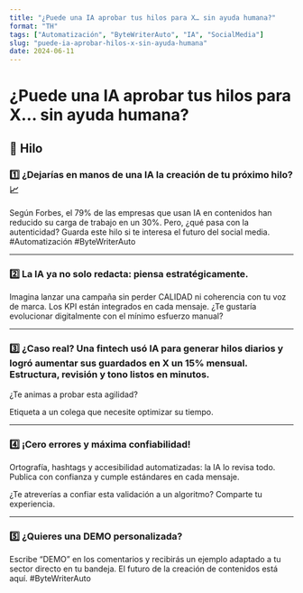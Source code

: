 ```yaml
---
title: "¿Puede una IA aprobar tus hilos para X… sin ayuda humana?"
format: "TH"
tags: ["Automatización", "ByteWriterAuto", "IA", "SocialMedia"]
slug: "puede-ia-aprobar-hilos-x-sin-ayuda-humana"
date: 2024-06-11
---
```


# ¿Puede una IA aprobar tus hilos para X… sin ayuda humana?

## 🧵 Hilo

### 1️⃣ ¿Dejarías en manos de una IA la creación de tu próximo hilo? 📈

Según Forbes, el 79% de las empresas que usan IA en contenidos han reducido su carga de trabajo en un 30%. Pero, ¿qué pasa con la autenticidad? Guarda este hilo si te interesa el futuro del social media. #Automatización #ByteWriterAuto

---

### 2️⃣ La IA ya no solo redacta: piensa estratégicamente.

Imagina lanzar una campaña sin perder CALIDAD ni coherencia con tu voz de marca. Los KPI están integrados en cada mensaje. ¿Te gustaría evolucionar digitalmente con el mínimo esfuerzo manual?

---

### 3️⃣ ¿Caso real? Una fintech usó IA para generar hilos diarios y logró aumentar sus guardados en X un 15% mensual. Estructura, revisión y tono listos en minutos.

¿Te animas a probar esta agilidad?

Etiqueta a un colega que necesite optimizar su tiempo.

---

### 4️⃣ ¡Cero errores y máxima confiabilidad!

Ortografía, hashtags y accesibilidad automatizadas: la IA lo revisa todo. Publica con confianza y cumple estándares en cada mensaje.

¿Te atreverías a confiar esta validación a un algoritmo? Comparte tu experiencia.

---

### 5️⃣ ¿Quieres una DEMO personalizada?

Escribe “DEMO” en los comentarios y recibirás un ejemplo adaptado a tu sector directo en tu bandeja. El futuro de la creación de contenidos está aquí. #ByteWriterAuto